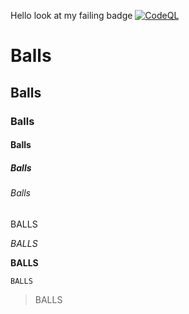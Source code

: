 Hello look at my failing badge
[![CodeQL](https://github.com/ballsballsballsballsballsballsballsball/Balls/actions/workflows/codeql-analysis.yml/badge.svg)](https://github.com/ballsballsballsballsballsballsballsball/Balls/actions/workflows/codeql-analysis.yml)

# Balls
## Balls
### Balls
#### Balls
##### Balls
###### Balls

BALLS

*BALLS*

**BALLS**

`BALLS`

> BALLS

